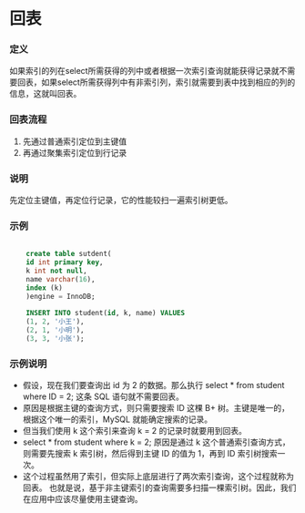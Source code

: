 # 回表

### 定义

如果索引的列在select所需获得的列中或者根据一次索引查询就能获得记录就不需要回表，如果select所需获得列中有非索引列，索引就需要到表中找到相应的列的信息，这就叫回表。

### 回表流程

1. 先通过普通索引定位到主键值
1. 再通过聚集索引定位到行记录

### 说明
先定位主键值，再定位行记录，它的性能较扫一遍索引树更低。

### 示例
```sql
   
    create table sutdent(
    id int primary key,
    k int not null,
    name varchar(16),
    index (k)
    )engine = InnoDB;
    
    INSERT INTO student(id, k, name) VALUES
    (1, 2, '小王'),
    (2, 1, '小明'),
    (3, 3, '小张'); 
 ```  

### 示例说明
- 假设，现在我们要查询出 id 为 2 的数据。那么执行 select * from student where ID = 2; 这条 SQL 语句就不需要回表。
- 原因是根据主键的查询方式，则只需要搜索 ID 这棵 B+ 树。主键是唯一的，根据这个唯一的索引，MySQL 就能确定搜索的记录。
- 但当我们使用 k 这个索引来查询 k = 2 的记录时就要用到回表。
- select * from student where k = 2; 原因是通过 k 这个普通索引查询方式，则需要先搜索 k 索引树，然后得到主键 ID 的值为 1，再到 ID 索引树搜索一次。
- 这个过程虽然用了索引，但实际上底层进行了两次索引查询，这个过程就称为回表。
也就是说，基于非主键索引的查询需要多扫描一棵索引树。因此，我们在应用中应该尽量使用主键查询。

